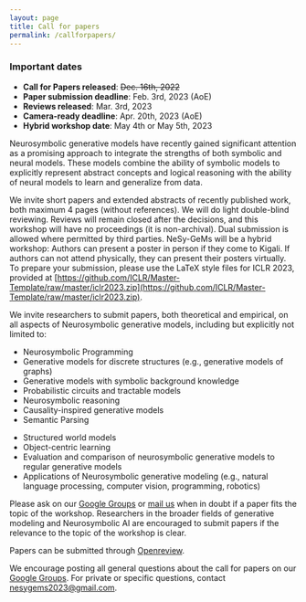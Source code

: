 ```yaml
---
layout: page
title: Call for papers
permalink: /callforpapers/
---
```


### Important dates
* **Call for Papers released**: ~~Dec. 16th, 2022~~
* **Paper submission deadline**: Feb. 3rd, 2023 (AoE)
* **Reviews released**: Mar. 3rd, 2023
* **Camera-ready deadline**: Apr. 20th, 2023 (AoE)
* **Hybrid workshop date**: May 4th or May 5th, 2023


Neurosymbolic generative models have recently gained significant attention as a promising approach to integrate the strengths of both symbolic and neural models. These models combine the ability of symbolic models to explicitly represent abstract concepts and logical reasoning with the ability of neural models to learn and generalize from data.

We invite short papers and extended abstracts of recently published work, both maximum 4 pages (without references). We will do light double-blind reviewing. Reviews will remain closed after the decisions, and this workshop will have no proceedings (it is non-archival). Dual submission is allowed where permitted by third parties. NeSy-GeMs will be a hybrid workshop: Authors can present a poster in person if they come to Kigali. If authors can not attend physically, they can present their posters virtually. To prepare your submission, please use the LaTeX style files for ICLR 2023, provided at [https://github.com/ICLR/Master-Template/raw/master/iclr2023.zip](https://github.com/ICLR/Master-Template/raw/master/iclr2023.zip).

We invite researchers to submit papers, both theoretical and empirical, on all aspects of Neurosymbolic generative models, including but explicitly not limited to:
* Neurosymbolic Programming
* Generative models for discrete structures (e.g., generative models of graphs)
* Generative models with symbolic background knowledge
* Probabilistic circuits and tractable models
* Neurosymbolic reasoning
* Causality-inspired generative models
* Semantic Parsing
<!-- * Meta-Learning for Neurosymbolic AI -->
<!-- * Neurosymbolic generative modeling for Interpretable AI -->
* Structured world models
* Object-centric learning
* Evaluation and comparison of neurosymbolic generative models to regular generative models
* Applications of Neurosymbolic generative modeling (e.g., natural language processing, computer vision, programming, robotics)

Please ask on our [Google Groups](https://groups.google.com/g/nesy-gems2023) or [mail us](mailto:nesygems2023@gmail.com) when in doubt if a paper fits the topic of the workshop. Researchers in the broader fields of generative modeling and Neurosymbolic AI are encouraged to submit papers if the relevance to the topic of the workshop is clear. 

Papers can be submitted through [Openreview](https://openreview.net/group?id=ICLR.cc/2023/Workshop/NeSy-GeMs).

We encourage posting all general questions about the call for papers on our [Google Groups](https://groups.google.com/g/nesy-gems2023). For private or specific questions, contact [nesygems2023@gmail.com](mailto:nesygems2023@gmail.com).
